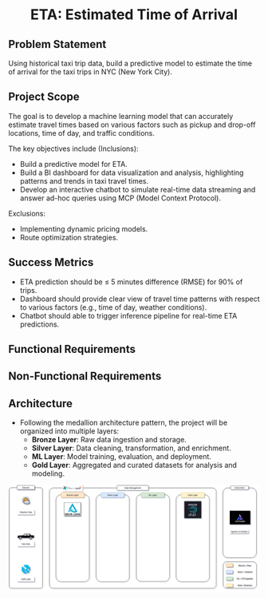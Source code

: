 <h1 align="center"><strong>ETA: Estimated Time of Arrival</strong></h1>


## Problem Statement

Using historical taxi trip data, build a predictive model to estimate the time of arrival for the taxi trips in NYC (New York City). 


## Project Scope

The goal is to develop a machine learning model that can accurately estimate travel times based on various factors such as pickup and drop-off locations, time of day, and traffic conditions.

The key objectives include (Inclusions):

- Build a predictive model for ETA.
- Build a BI dashboard for data visualization and analysis, highlighting patterns and trends in taxi travel times.
- Develop an interactive chatbot to simulate real-time data streaming and answer ad-hoc queries using MCP (Model Context Protocol).


Exclusions:

- Implementing dynamic pricing models.
- Route optimization strategies.


## Success Metrics

- ETA prediction should be ≤ 5 minutes difference (RMSE) for 90% of trips.
- Dashboard should provide clear view of travel time patterns with respect to various factors (e.g., time of day, weather conditions).
- Chatbot should able to trigger inference pipeline for real-time ETA predictions.


## Functional Requirements



## Non-Functional Requirements



## Architecture

- Following the medallion architecture pattern, the project will be organized into multiple layers:
  - **Bronze Layer**: Raw data ingestion and storage.
  - **Silver Layer**: Data cleaning, transformation, and enrichment.
  - **ML Layer**: Model training, evaluation, and deployment.
  - **Gold Layer**: Aggregated and curated datasets for analysis and modeling.

![Data Architecture Diagram](public/data_architecture.drawio.png)
